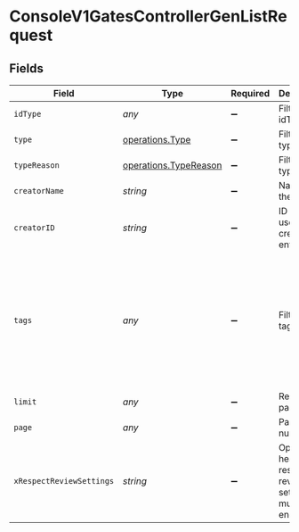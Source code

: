 # ConsoleV1GatesControllerGenListRequest


## Fields

| Field                                                                                 | Type                                                                                  | Required                                                                              | Description                                                                           | Example                                                                               |
| ------------------------------------------------------------------------------------- | ------------------------------------------------------------------------------------- | ------------------------------------------------------------------------------------- | ------------------------------------------------------------------------------------- | ------------------------------------------------------------------------------------- |
| `idType`                                                                              | *any*                                                                                 | :heavy_minus_sign:                                                                    | Filter by idType                                                                      |                                                                                       |
| `type`                                                                                | [operations.Type](../../models/operations/type.md)                                    | :heavy_minus_sign:                                                                    | Filter by type                                                                        |                                                                                       |
| `typeReason`                                                                          | [operations.TypeReason](../../models/operations/typereason.md)                        | :heavy_minus_sign:                                                                    | Filter by typeReason                                                                  |                                                                                       |
| `creatorName`                                                                         | *string*                                                                              | :heavy_minus_sign:                                                                    | Name of the creator.                                                                  |                                                                                       |
| `creatorID`                                                                           | *string*                                                                              | :heavy_minus_sign:                                                                    | ID of the user who created the entity.                                                |                                                                                       |
| `tags`                                                                                | *any*                                                                                 | :heavy_minus_sign:                                                                    | Filter by tags                                                                        | {<br/>"singleTag": {<br/>"value": "tag1"<br/>},<br/>"multipleTags": {<br/>"value": [<br/>"tag1",<br/>"tag2"<br/>]<br/>}<br/>} |
| `limit`                                                                               | *any*                                                                                 | :heavy_minus_sign:                                                                    | Results per page                                                                      | 10                                                                                    |
| `page`                                                                                | *any*                                                                                 | :heavy_minus_sign:                                                                    | Page number                                                                           | 1                                                                                     |
| `xRespectReviewSettings`                                                              | *string*                                                                              | :heavy_minus_sign:                                                                    | Optional header to respect review settings for mutation endpoints.                    |                                                                                       |